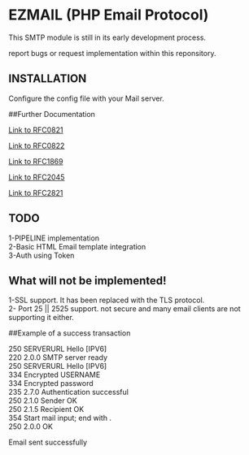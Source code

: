 # EZMAIL (PHP Email Protocol) 

This SMTP module is still in its early development process.

report bugs or request implementation within this reponsitory.

## INSTALLATION

Configure the config file with your Mail server.

##Further Documentation

[Link to RFC0821](https://www.ietf.org/rfc/rfc0821.txt)

[Link to RFC0822](https://tools.ietf.org/html/rfc822)

[Link to RFC1869](https://tools.ietf.org/html/rfc1869)

[Link to RFC2045](https://tools.ietf.org/html/rfc2045)

[Link to RFC2821](https://www.ietf.org/rfc/rfc2821.txt)


## TODO

1-PIPELINE implementation\
2-Basic HTML Email template integration\
3-Auth using Token

## What will not be implemented!

1-SSL support. It has been replaced with the TLS protocol.\
2- Port 25 || 2525 support. not secure and many email clients are not supporting it either.


##Example of a success transaction

250 SERVERURL Hello [IPV6]\
220 2.0.0 SMTP server ready\
250 SERVERURL Hello [IPV6]\
334 Encrypted USERNAME\
334 Encrypted password\
235 2.7.0 Authentication successful\
250 2.1.0 Sender OK\
250 2.1.5 Recipient OK\
354 Start mail input; end with .\
250 2.0.0 OK 

Email sent successfully

